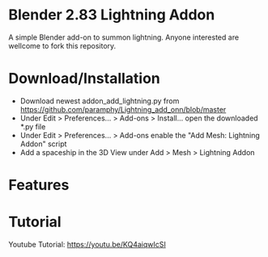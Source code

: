 # Blender 2.83 Lightning Addon
A simple Blender add-on to summon lightning.
Anyone interested are wellcome to fork this repository.

# Download/Installation
* Download newest addon_add_lightning.py from https://github.com/paramphy/Lightning_add_onn/blob/master
* Under Edit > Preferences... > Add-ons > Install... open the downloaded *.py file
* Under Edit > Preferences... > Add-ons enable the "Add Mesh: Lightning Addon" script
* Add a spaceship in the 3D View under Add > Mesh > Lightning Addon
# Features
# Tutorial
Youtube Tutorial: https://youtu.be/KQ4aiqwIcSI
# 

 
